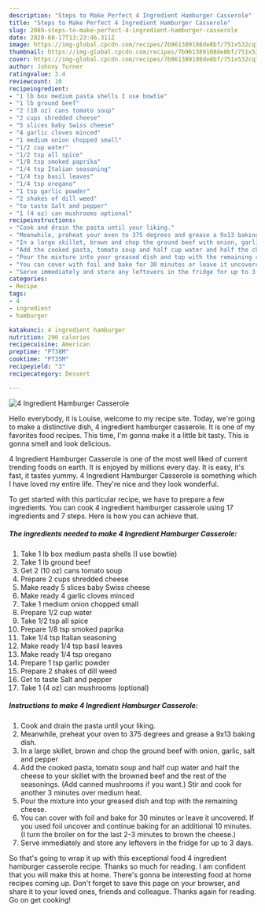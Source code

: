 ```yaml
---
description: "Steps to Make Perfect 4 Ingredient Hamburger Casserole"
title: "Steps to Make Perfect 4 Ingredient Hamburger Casserole"
slug: 2089-steps-to-make-perfect-4-ingredient-hamburger-casserole
date: 2020-08-17T13:23:46.311Z
image: https://img-global.cpcdn.com/recipes/7b961389108de8bf/751x532cq70/4-ingredient-hamburger-casserole-recipe-main-photo.jpg
thumbnail: https://img-global.cpcdn.com/recipes/7b961389108de8bf/751x532cq70/4-ingredient-hamburger-casserole-recipe-main-photo.jpg
cover: https://img-global.cpcdn.com/recipes/7b961389108de8bf/751x532cq70/4-ingredient-hamburger-casserole-recipe-main-photo.jpg
author: Johnny Turner
ratingvalue: 3.4
reviewcount: 10
recipeingredient:
- "1 lb box medium pasta shells I use bowtie"
- "1 lb ground beef"
- "2 (10 oz) cans tomato soup"
- "2 cups shredded cheese"
- "5 slices baby Swiss cheese"
- "4 garlic cloves minced"
- "1 medium onion chopped small"
- "1/2 cup water"
- "1/2 tsp all spice"
- "1/8 tsp smoked paprika"
- "1/4 tsp Italian seasoning"
- "1/4 tsp basil leaves"
- "1/4 tsp oregano"
- "1 tsp garlic powder"
- "2 shakes of dill weed"
- "to taste Salt and pepper"
- "1 (4 oz) can mushrooms optional"
recipeinstructions:
- "Cook and drain the pasta until your liking."
- "Meanwhile, preheat your oven to 375 degrees and grease a 9x13 baking dish."
- "In a large skillet, brown and chop the ground beef with onion, garlic, salt and pepper"
- "Add the cooked pasta, tomato soup and half cup water and half the cheese to your skillet with the browned beef and the rest of the seasonings. (Add canned mushrooms if you want.) Stir and cook for another 3 minutes over medium heat."
- "Pour the mixture into your greased dish and top with the remaining cheese."
- "You can cover with foil and bake for 30 minutes or leave it uncovered. If you used foil uncover and continue baking for an additional 10 minutes. (I turn the broiler on for the last 2-3 minutes to brown the cheese.)"
- "Serve immediately and store any leftovers in the fridge for up to 3 days."
categories:
- Recipe
tags:
- 4
- ingredient
- hamburger

katakunci: 4 ingredient hamburger 
nutrition: 290 calories
recipecuisine: American
preptime: "PT38M"
cooktime: "PT35M"
recipeyield: "3"
recipecategory: Dessert

---
```



![4 Ingredient Hamburger Casserole](https://img-global.cpcdn.com/recipes/7b961389108de8bf/751x532cq70/4-ingredient-hamburger-casserole-recipe-main-photo.jpg)

Hello everybody, it is Louise, welcome to my recipe site. Today, we're going to make a distinctive dish, 4 ingredient hamburger casserole. It is one of my favorites food recipes. This time, I'm gonna make it a little bit tasty. This is gonna smell and look delicious.

4 Ingredient Hamburger Casserole is one of the most well liked of current trending foods on earth. It is enjoyed by millions every day. It is easy, it's fast, it tastes yummy. 4 Ingredient Hamburger Casserole is something which I have loved my entire life. They're nice and they look wonderful.




To get started with this particular recipe, we have to prepare a few ingredients. You can cook 4 ingredient hamburger casserole using 17 ingredients and 7 steps. Here is how you can achieve that.

<!--inarticleads1-->

##### The ingredients needed to make 4 Ingredient Hamburger Casserole:

1. Take 1 lb box medium pasta shells (I use bowtie)
1. Take 1 lb ground beef
1. Get 2 (10 oz) cans tomato soup
1. Prepare 2 cups shredded cheese
1. Make ready 5 slices baby Swiss cheese
1. Make ready 4 garlic cloves minced
1. Take 1 medium onion chopped small
1. Prepare 1/2 cup water
1. Take 1/2 tsp all spice
1. Prepare 1/8 tsp smoked paprika
1. Take 1/4 tsp Italian seasoning
1. Make ready 1/4 tsp basil leaves
1. Make ready 1/4 tsp oregano
1. Prepare 1 tsp garlic powder
1. Prepare 2 shakes of dill weed
1. Get to taste Salt and pepper
1. Take 1 (4 oz) can mushrooms (optional)




<!--inarticleads2-->

##### Instructions to make 4 Ingredient Hamburger Casserole:

1. Cook and drain the pasta until your liking.
1. Meanwhile, preheat your oven to 375 degrees and grease a 9x13 baking dish.
1. In a large skillet, brown and chop the ground beef with onion, garlic, salt and pepper
1. Add the cooked pasta, tomato soup and half cup water and half the cheese to your skillet with the browned beef and the rest of the seasonings. (Add canned mushrooms if you want.) Stir and cook for another 3 minutes over medium heat.
1. Pour the mixture into your greased dish and top with the remaining cheese.
1. You can cover with foil and bake for 30 minutes or leave it uncovered. If you used foil uncover and continue baking for an additional 10 minutes. (I turn the broiler on for the last 2-3 minutes to brown the cheese.)
1. Serve immediately and store any leftovers in the fridge for up to 3 days.




So that's going to wrap it up with this exceptional food 4 ingredient hamburger casserole recipe. Thanks so much for reading. I am confident that you will make this at home. There's gonna be interesting food at home recipes coming up. Don't forget to save this page on your browser, and share it to your loved ones, friends and colleague. Thanks again for reading. Go on get cooking!
